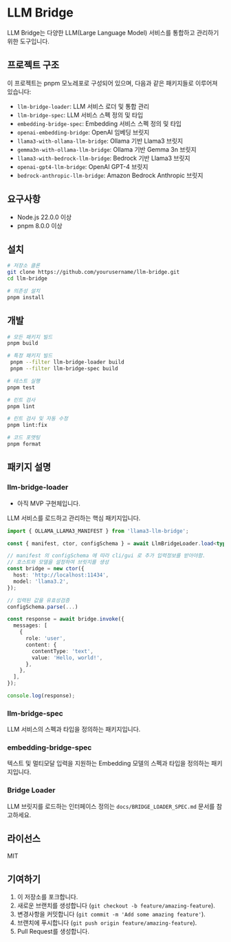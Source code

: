 # LLM Bridge

LLM Bridge는 다양한 LLM(Large Language Model) 서비스를 통합하고 관리하기 위한 도구입니다.

## 프로젝트 구조

이 프로젝트는 pnpm 모노레포로 구성되어 있으며, 다음과 같은 패키지들로 이루어져 있습니다:

- `llm-bridge-loader`: LLM 서비스 로더 및 통합 관리
- `llm-bridge-spec`: LLM 서비스 스펙 정의 및 타입
- `embedding-bridge-spec`: Embedding 서비스 스펙 정의 및 타입
- `openai-embedding-bridge`: OpenAI 임베딩 브릿지
- `llama3-with-ollama-llm-bridge`: Ollama 기반 Llama3 브릿지
- `gemma3n-with-ollama-llm-bridge`: Ollama 기반 Gemma 3n 브릿지
- `llama3-with-bedrock-llm-bridge`: Bedrock 기반 Llama3 브릿지
- `openai-gpt4-llm-bridge`: OpenAI GPT-4 브릿지
- `bedrock-anthropic-llm-bridge`: Amazon Bedrock Anthropic 브릿지

## 요구사항

- Node.js 22.0.0 이상
- pnpm 8.0.0 이상

## 설치

```bash
# 저장소 클론
git clone https://github.com/yourusername/llm-bridge.git
cd llm-bridge

# 의존성 설치
pnpm install
```

## 개발

```bash
# 모든 패키지 빌드
pnpm build

# 특정 패키지 빌드
 pnpm --filter llm-bridge-loader build
 pnpm --filter llm-bridge-spec build

# 테스트 실행
pnpm test

# 린트 검사
pnpm lint

# 린트 검사 및 자동 수정
pnpm lint:fix

# 코드 포맷팅
pnpm format
```

## 패키지 설명

### llm-bridge-loader

- 아직 MVP 구현체입니다.

LLM 서비스를 로드하고 관리하는 핵심 패키지입니다.

```typescript
import { OLLAMA_LLAMA3_MANIFEST } from 'llama3-llm-bridge';

const { manifest, ctor, configSchema } = await LlmBridgeLoader.load<typeof OLLAMA_LLAMA3_MANIFEST>('llama3-with-ollama-llm-bridge');

// manifest 의 configSchema 에 따라 cli/gui 로 추가 입력정보를 받아야함.
// 호스트와 모델을 설정하여 브릿지를 생성
const bridge = new ctor({
  host: 'http://localhost:11434',
  model: 'llama3.2',
});

// 입력된 값을 유효성검증
configSchema.parse(...)

const response = await bridge.invoke({
  messages: [
    {
      role: 'user',
      content: {
        contentType: 'text',
        value: 'Hello, world!',
      },
    },
  ],
});

console.log(response);
```

### llm-bridge-spec

LLM 서비스의 스펙과 타입을 정의하는 패키지입니다.

### embedding-bridge-spec

텍스트 및 멀티모달 입력을 지원하는 Embedding 모델의 스펙과 타입을 정의하는 패키지입니다.

### Bridge Loader

LLM 브릿지를 로드하는 인터페이스 정의는 `docs/BRIDGE_LOADER_SPEC.md` 문서를 참고하세요.

## 라이선스

MIT

## 기여하기

1. 이 저장소를 포크합니다.
2. 새로운 브랜치를 생성합니다 (`git checkout -b feature/amazing-feature`).
3. 변경사항을 커밋합니다 (`git commit -m 'Add some amazing feature'`).
4. 브랜치에 푸시합니다 (`git push origin feature/amazing-feature`).
5. Pull Request를 생성합니다.
